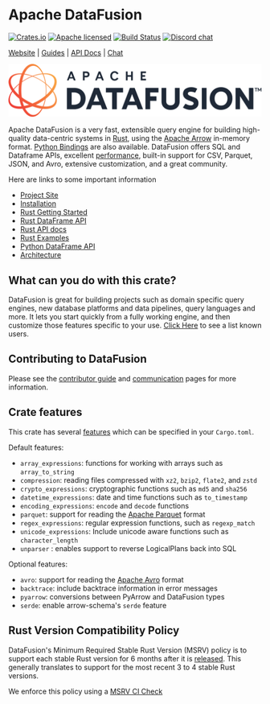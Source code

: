 <!---
  Licensed to the Apache Software Foundation (ASF) under one
  or more contributor license agreements.  See the NOTICE file
  distributed with this work for additional information
  regarding copyright ownership.  The ASF licenses this file
  to you under the Apache License, Version 2.0 (the
  "License"); you may not use this file except in compliance
  with the License.  You may obtain a copy of the License at

    http://www.apache.org/licenses/LICENSE-2.0

  Unless required by applicable law or agreed to in writing,
  software distributed under the License is distributed on an
  "AS IS" BASIS, WITHOUT WARRANTIES OR CONDITIONS OF ANY
  KIND, either express or implied.  See the License for the
  specific language governing permissions and limitations
  under the License.
-->

# Apache DataFusion

[![Crates.io][crates-badge]][crates-url]
[![Apache licensed][license-badge]][license-url]
[![Build Status][actions-badge]][actions-url]
[![Discord chat][discord-badge]][discord-url]

[crates-badge]: https://img.shields.io/crates/v/datafusion.svg
[crates-url]: https://crates.io/crates/datafusion
[license-badge]: https://img.shields.io/badge/license-Apache%20v2-blue.svg
[license-url]: https://github.com/apache/datafusion/blob/main/LICENSE.txt
[actions-badge]: https://github.com/apache/datafusion/actions/workflows/rust.yml/badge.svg
[actions-url]: https://github.com/apache/datafusion/actions?query=branch%3Amain
[discord-badge]: https://img.shields.io/discord/885562378132000778.svg?logo=discord&style=flat-square
[discord-url]: https://discord.com/invite/Qw5gKqHxUM

[Website](https://github.com/apache/datafusion) |
[Guides](https://github.com/apache/datafusion/tree/main/docs) |
[API Docs](https://docs.rs/datafusion/latest/datafusion/) |
[Chat](https://discord.com/channels/885562378132000778/885562378132000781)

<img src="./docs/source/_static/images/2x_bgwhite_original.png" width="512" alt="logo"/>

Apache DataFusion is a very fast, extensible query engine for building high-quality data-centric systems in
[Rust](http://rustlang.org), using the [Apache Arrow](https://arrow.apache.org)
in-memory format. [Python Bindings](https://github.com/apache/datafusion-python) are also available. DataFusion offers SQL and Dataframe APIs, excellent [performance](https://benchmark.clickhouse.com/), built-in support for CSV, Parquet, JSON, and Avro, extensive customization, and a great community.

Here are links to some important information

- [Project Site](https://datafusion.apache.org/)
- [Installation](https://datafusion.apache.org/user-guide/cli/installation.html)
- [Rust Getting Started](https://datafusion.apache.org/user-guide/example-usage.html)
- [Rust DataFrame API](https://datafusion.apache.org/user-guide/dataframe.html)
- [Rust API docs](https://docs.rs/datafusion/latest/datafusion)
- [Rust Examples](https://github.com/apache/datafusion/tree/master/datafusion-examples)
- [Python DataFrame API](https://arrow.apache.org/datafusion-python/)
- [Architecture](https://docs.rs/datafusion/latest/datafusion/index.html#architecture)

## What can you do with this crate?

DataFusion is great for building projects such as domain specific query engines, new database platforms and data pipelines, query languages and more.
It lets you start quickly from a fully working engine, and then customize those features specific to your use. [Click Here](https://datafusion.apache.org/user-guide/introduction.html#known-users) to see a list known users.

## Contributing to DataFusion

Please see the [contributor guide] and [communication] pages for more information.

[contributor guide]: https://datafusion.apache.org/contributor-guide
[communication]: https://datafusion.apache.org/contributor-guide/communication.html

## Crate features

This crate has several [features] which can be specified in your `Cargo.toml`.

[features]: https://doc.rust-lang.org/cargo/reference/features.html

Default features:

- `array_expressions`: functions for working with arrays such as `array_to_string`
- `compression`: reading files compressed with `xz2`, `bzip2`, `flate2`, and `zstd`
- `crypto_expressions`: cryptographic functions such as `md5` and `sha256`
- `datetime_expressions`: date and time functions such as `to_timestamp`
- `encoding_expressions`: `encode` and `decode` functions
- `parquet`: support for reading the [Apache Parquet] format
- `regex_expressions`: regular expression functions, such as `regexp_match`
- `unicode_expressions`: Include unicode aware functions such as `character_length`
- `unparser` : enables support to reverse LogicalPlans back into SQL

Optional features:

- `avro`: support for reading the [Apache Avro] format
- `backtrace`: include backtrace information in error messages
- `pyarrow`: conversions between PyArrow and DataFusion types
- `serde`: enable arrow-schema's `serde` feature

[apache avro]: https://avro.apache.org/
[apache parquet]: https://parquet.apache.org/

## Rust Version Compatibility Policy

DataFusion's Minimum Required Stable Rust Version (MSRV) policy is to support
each stable Rust version for 6 months after it is
[released](https://github.com/rust-lang/rust/blob/master/RELEASES.md). This
generally translates to support for the most recent 3 to 4 stable Rust versions.

We enforce this policy using a [MSRV CI Check](https://github.com/search?q=repo%3Aapache%2Fdatafusion+rust-version+language%3ATOML+path%3A%2F%5ECargo.toml%2F&type=code)
